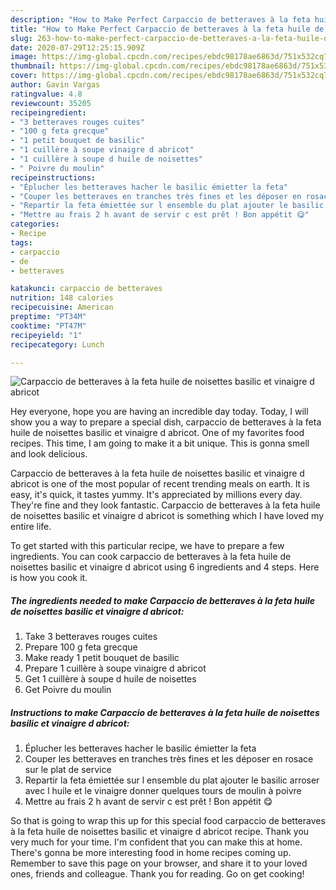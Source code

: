 ```yaml
---
description: "How to Make Perfect Carpaccio de betteraves à la feta huile de noisettes basilic et vinaigre d abricot"
title: "How to Make Perfect Carpaccio de betteraves à la feta huile de noisettes basilic et vinaigre d abricot"
slug: 263-how-to-make-perfect-carpaccio-de-betteraves-a-la-feta-huile-de-noisettes-basilic-et-vinaigre-d-abricot
date: 2020-07-29T12:25:15.909Z
image: https://img-global.cpcdn.com/recipes/ebdc98178ae6863d/751x532cq70/carpaccio-de-betteraves-a-la-feta-huile-de-noisettes-basilic-et-vinaigre-d-abricot-photo-principale-de-la-recette.jpg
thumbnail: https://img-global.cpcdn.com/recipes/ebdc98178ae6863d/751x532cq70/carpaccio-de-betteraves-a-la-feta-huile-de-noisettes-basilic-et-vinaigre-d-abricot-photo-principale-de-la-recette.jpg
cover: https://img-global.cpcdn.com/recipes/ebdc98178ae6863d/751x532cq70/carpaccio-de-betteraves-a-la-feta-huile-de-noisettes-basilic-et-vinaigre-d-abricot-photo-principale-de-la-recette.jpg
author: Gavin Vargas
ratingvalue: 4.8
reviewcount: 35205
recipeingredient:
- "3 betteraves rouges cuites"
- "100 g feta grecque"
- "1 petit bouquet de basilic"
- "1 cuillère à soupe vinaigre d abricot"
- "1 cuillère à soupe d huile de noisettes"
- " Poivre du moulin"
recipeinstructions:
- "Éplucher les betteraves hacher le basilic émietter la feta"
- "Couper les betteraves en tranches très fines et les déposer en rosace sur le plat de service"
- "Repartir la feta émiettée sur l ensemble du plat ajouter le basilic arroser avec l huile et le vinaigre donner quelques tours de moulin à poivre"
- "Mettre au frais 2 h avant de servir c est prêt ! Bon appétit 😋"
categories:
- Recipe
tags:
- carpaccio
- de
- betteraves

katakunci: carpaccio de betteraves 
nutrition: 148 calories
recipecuisine: American
preptime: "PT34M"
cooktime: "PT47M"
recipeyield: "1"
recipecategory: Lunch

---
```



![Carpaccio de betteraves à la feta huile de noisettes basilic et vinaigre d abricot](https://img-global.cpcdn.com/recipes/ebdc98178ae6863d/751x532cq70/carpaccio-de-betteraves-a-la-feta-huile-de-noisettes-basilic-et-vinaigre-d-abricot-photo-principale-de-la-recette.jpg)

Hey everyone, hope you are having an incredible day today. Today, I will show you a way to prepare a special dish, carpaccio de betteraves à la feta huile de noisettes basilic et vinaigre d abricot. One of my favorites food recipes. This time, I am going to make it a bit unique. This is gonna smell and look delicious.

Carpaccio de betteraves à la feta huile de noisettes basilic et vinaigre d abricot is one of the most popular of recent trending meals on earth. It is easy, it's quick, it tastes yummy. It's appreciated by millions every day. They're fine and they look fantastic. Carpaccio de betteraves à la feta huile de noisettes basilic et vinaigre d abricot is something which I have loved my entire life.




To get started with this particular recipe, we have to prepare a few ingredients. You can cook carpaccio de betteraves à la feta huile de noisettes basilic et vinaigre d abricot using 6 ingredients and 4 steps. Here is how you cook it.

<!--inarticleads1-->

##### The ingredients needed to make Carpaccio de betteraves à la feta huile de noisettes basilic et vinaigre d abricot:

1. Take 3 betteraves rouges cuites
1. Prepare 100 g feta grecque
1. Make ready 1 petit bouquet de basilic
1. Prepare 1 cuillère à soupe vinaigre d abricot
1. Get 1 cuillère à soupe d huile de noisettes
1. Get  Poivre du moulin




<!--inarticleads2-->

##### Instructions to make Carpaccio de betteraves à la feta huile de noisettes basilic et vinaigre d abricot:

1. Éplucher les betteraves hacher le basilic émietter la feta
1. Couper les betteraves en tranches très fines et les déposer en rosace sur le plat de service
1. Repartir la feta émiettée sur l ensemble du plat ajouter le basilic arroser avec l huile et le vinaigre donner quelques tours de moulin à poivre
1. Mettre au frais 2 h avant de servir c est prêt ! Bon appétit 😋




So that is going to wrap this up for this special food carpaccio de betteraves à la feta huile de noisettes basilic et vinaigre d abricot recipe. Thank you very much for your time. I'm confident that you can make this at home. There's gonna be more interesting food in home recipes coming up. Remember to save this page on your browser, and share it to your loved ones, friends and colleague. Thank you for reading. Go on get cooking!
